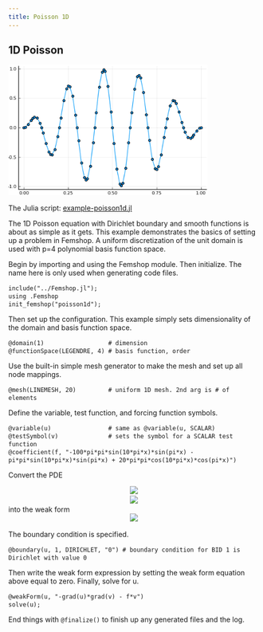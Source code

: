 ```yaml
---
title: Poisson 1D
---
```


## 1D Poisson

<img src="images/poisson1d.png" alt="poisson1d" width="400">

The Julia script: <a href="https://github.com/paralab/femshop/blob/master/femshop/examples/example-poisson1d.jl">example-poisson1d.jl</a>

The 1D Poisson equation with Dirichlet boundary and smooth functions is about as simple as it gets. This example demonstrates the basics of setting up a problem in Femshop. A uniform discretization of the unit domain is used with p=4 polynomial basis function space.

Begin by importing and using the Femshop module. Then initialize. The name here is only used when generating code files.
```
include("../Femshop.jl");
using .Femshop
init_femshop("poisson1d");
```
Then set up the configuration. This example simply sets dimensionality of the domain and basis function space.
```
@domain(1)                  # dimension
@functionSpace(LEGENDRE, 4) # basis function, order
```
Use the built-in simple mesh generator to make the mesh and set up all node mappings.
```
@mesh(LINEMESH, 20)         # uniform 1D mesh. 2nd arg is # of elements
```
Define the variable, test function, and forcing function symbols.
```
@variable(u)                # same as @variable(u, SCALAR)
@testSymbol(v)              # sets the symbol for a SCALAR test function
@coefficient(f, "-100*pi*pi*sin(10*pi*x)*sin(pi*x) - pi*pi*sin(10*pi*x)*sin(pi*x) + 20*pi*pi*cos(10*pi*x)*cos(pi*x)")
```
Convert the PDE
<div align="center"><img src="https://render.githubusercontent.com/render/math?math=\Delta%20u=f(x)"> </div>
<div align="center"><img src="https://render.githubusercontent.com/render/math?math=u(0)=u(1)=0"> </div>
into the weak form
<div align="center"><img src="https://render.githubusercontent.com/render/math?math=-(\Nabla%20u,\Nabla%20v)=(f,v)"> </div>

The boundary condition is specified.
```
@boundary(u, 1, DIRICHLET, "0") # boundary condition for BID 1 is Dirichlet with value 0
```
Then write the weak form expression by setting the weak form equation above equal to zero. Finally, solve for u.
```
@weakForm(u, "-grad(u)*grad(v) - f*v")
solve(u);
```
End things with `@finalize()` to finish up any generated files and the log.